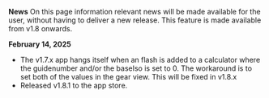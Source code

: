 **News**
On this page information relevant news will be made available for the user, without having to deliver a new release. This feature is made available from v1.8 onwards.

**February 14, 2025**
* The v1.7.x app hangs itself when an flash is added to a calculator where the guidenumber and/or the baseIso is set to 0. The workaround is to set both of the values in the gear view. This will be fixed in v1.8.x
* Released v1.8.1 to the app store.
